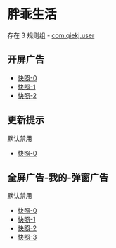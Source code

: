 # 胖乖生活

存在 3 规则组 - [com.qiekj.user](/src/apps/com.qiekj.user.ts)

## 开屏广告

- [快照-0](https://i.gkd.li/import/12903088)
- [快照-1](https://i.gkd.li/import/12903086)
- [快照-2](https://i.gkd.li/import/12903095)

## 更新提示

默认禁用

- [快照-0](https://i.gkd.li/import/13435011)

## 全屏广告-我的-弹窗广告

默认禁用

- [快照-0](https://i.gkd.li/import/14304573)
- [快照-1](https://i.gkd.li/import/14321282)
- [快照-2](https://i.gkd.li/import/14383463)
- [快照-3](https://i.gkd.li/import/14383477)
